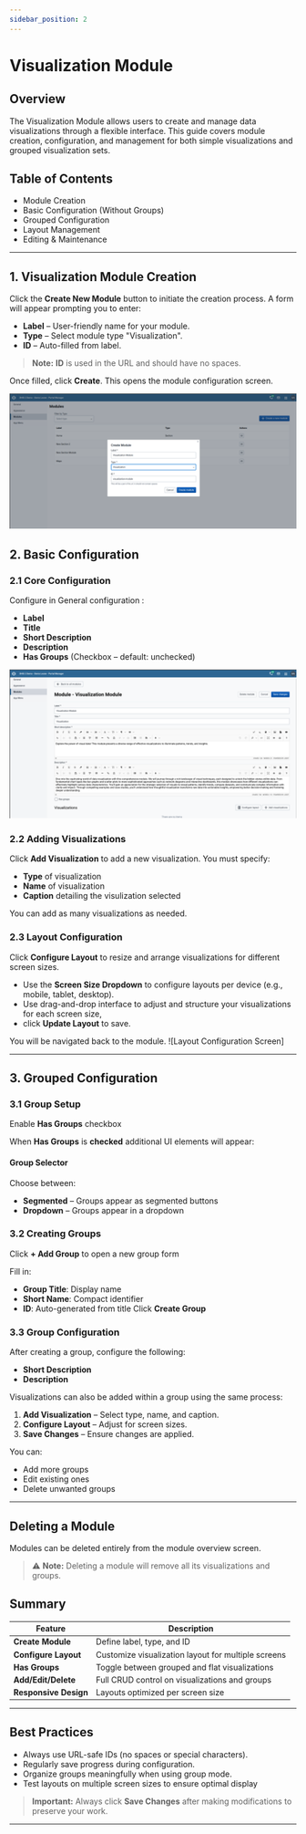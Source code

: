 ```yaml
---
sidebar_position: 2
---
```


# Visualization Module

## Overview
The Visualization Module allows users to create and manage data visualizations through a flexible interface. This guide covers module creation, configuration, and management for both simple visualizations and grouped visualization sets.

## Table of Contents
- Module Creation
- Basic Configuration (Without Groups)
- Grouped Configuration
- Layout Management
- Editing & Maintenance

---

## 1. Visualization Module Creation


Click the **Create New Module** button to initiate the creation process. A form will appear prompting you to enter:

- **Label** – User-friendly name for your module.
- **Type** – Select module type "Visualization".
- **ID** – Auto-filled from label.
> **Note:**  **ID** is used in the URL and should have no spaces.

Once filled, click **Create**. This opens the module configuration screen.


![Module Creation Form](../../../static/img/visualization/visualization-module-creation.png)



## 2. Basic Configuration

### 2.1 Core Configuration
Configure in General configuration :
- **Label**
- **Title**
- **Short Description**
- **Description**
- **Has Groups** (Checkbox – default: unchecked)

![Basic Configuration Interface](../../../static/img/visualization/visualization-display-form.png)

### 2.2 Adding Visualizations
Click **Add Visualization** to add a new visualization. You must specify:

- **Type** of visualization
- **Name** of visualization
- **Caption** detailing the visulization selected 

You can add as many visualizations as needed.

### 2.3 Layout Configuration
Click **Configure Layout** to resize and arrange visualizations for different screen sizes.

- Use the **Screen Size Dropdown** to configure layouts per device (e.g., mobile, tablet, desktop).
- Use drag-and-drop interface to adjust and structure your visualizations for each screen size,
- click **Update Layout** to save.

You will be navigated back to the module.
![Layout Configuration Screen]

---

## 3. Grouped Configuration

### 3.1 Group Setup
Enable **Has Groups** checkbox

When **Has Groups** is **checked** additional UI elements will appear:

#### Group Selector

Choose between:
- **Segmented** – Groups appear as segmented buttons
- **Dropdown** – Groups appear in a dropdown


### 3.2 Creating Groups
Click **+ Add Group**  to open a new group form

 Fill in:
   - **Group Title**: Display name
   - **Short Name**: Compact identifier
   - **ID**: Auto-generated from title
Click **Create Group**


### 3.3 Group Configuration

After creating a group, configure the following:

- **Short Description**
- **Description**

Visualizations can also be added within a group using the same process:

1. **Add Visualization** – Select type, name, and caption.
2. **Configure Layout** – Adjust for screen sizes.
3. **Save Changes** – Ensure changes are applied.

You can:
- Add more groups
- Edit existing ones
- Delete unwanted groups

---

 ## Deleting a Module

Modules can be deleted entirely from the module overview screen.

> ⚠️ **Note:** Deleting a module will remove all its visualizations and groups.


## Summary

| Feature | Description |
|--------|-------------|
| **Create Module** | Define label, type, and ID |
| **Configure Layout** | Customize visualization layout for multiple screens |
| **Has Groups** | Toggle between grouped and flat visualizations |
| **Add/Edit/Delete** | Full CRUD control on visualizations and groups |
| **Responsive Design** | Layouts optimized per screen size |

---

## Best Practices
- Always use URL-safe IDs (no spaces or special characters).
- Regularly save progress during configuration.
- Organize groups meaningfully when using group mode.
- Test layouts on multiple screen sizes to ensure optimal display

> **Important:** Always click **Save Changes** after making modifications to preserve your work.

---